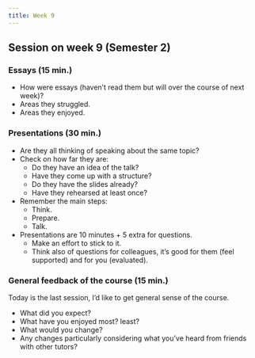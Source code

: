 ```yaml
---
title: Week 9
---
```


## Session on week 9 (Semester 2)

### Essays (15 min.)
* How were essays (haven’t read them but will over the course of next week)?
* Areas they struggled.
* Areas they enjoyed.

### Presentations (30 min.)
* Are they all thinking of speaking about the same topic?
* Check on how far they are:
	* Do they have an idea of the talk?
	* Have they come up with a structure?
	* Do they have the slides already?
	* Have they rehearsed at least once?
* Remember the main steps:
	* Think.
	* Prepare.
	* Talk.
* Presentations are 10 minutes + 5 extra for questions.
	* Make an effort to stick to it.
	* Think also of questions for colleagues, it’s good for them (feel supported) and for you (evaluated).

### General feedback of the course (15 min.)
Today is the last session, I’d like to get general sense of the course.
* What did you expect?
* What have you enjoyed most? least?
* What would you change?
* Any changes particularly considering what you’ve heard from friends with other tutors?

